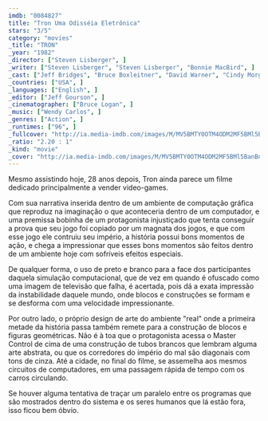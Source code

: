 ```yaml
---
imdb: "0084827"
title: "Tron Uma Odisséia Eletrônica"
stars: "3/5"
category: "movies"
_title: "TRON"
_year: "1982"
_director: ["Steven Lisberger", ]
_writer: ["Steven Lisberger", "Steven Lisberger", "Bonnie MacBird", ]
_cast: ["Jeff Bridges", "Bruce Boxleitner", "David Warner", "Cindy Morgan", "Barnard Hughes", "Dan Shor", "Peter Jurasik", "Tony Stephano", "Craig Chudy", ]
_countries: ["USA", ]
_languages: ["English", ]
_editor: ["Jeff Gourson", ]
_cinematographer: ["Bruce Logan", ]
_music: ["Wendy Carlos", ]
_genres: ["Action", ]
_runtimes: ["96", ]
_fullcover: "http://ia.media-imdb.com/images/M/MV5BMTY0OTM4ODM2MF5BMl5BanBnXkFtZTgwMTI0NDIxMDE@.jpg"
_ratio: "2.20 : 1"
_kind: "movie"
_cover: "http://ia.media-imdb.com/images/M/MV5BMTY0OTM4ODM2MF5BMl5BanBnXkFtZTgwMTI0NDIxMDE@._V1._SX95_SY140_.jpg"
---
```

Mesmo assistindo hoje, 28 anos depois, Tron ainda parece um filme dedicado principalmente a vender video-games.

Com sua narrativa inserida dentro de um ambiente de computação gráfica que reproduz na imaginação o que aconteceria dentro de um computador, e uma premissa bobinha de um protagonista injustiçado que tenta conseguir a prova que seu jogo foi copiado por um magnata dos jogos, e que com esse jogo ele contruiu seu império, a história possui bons momentos de ação, e chega a impressionar que esses bons momentos são feitos dentro de um ambiente hoje com sofríveis efeitos especiais.

De qualquer forma, o uso de preto e branco para a face dos participantes daquela simulação computacional, que de vez em quando é ofuscado como uma imagem de televisão que falha, é acertada, pois dá a exata impressão da instabilidade  daquele mundo, onde blocos e construções se formam e se desforma com uma velocidade impressionante.

Por outro lado, o próprio design de arte do ambiente "real" onde a primeira metade da história passa também remete para a construção de blocos e figuras geométricas. Não é à toa que o protagonista acessa o Master Control de cima de uma construção de tubos brancos que lembram alguma arte abstrata, ou que os corredores do império do mal são diagonais com tons de cinza. Até a cidade, no final do filme, se assemelha aos mesmos circuitos de computadores, em uma passagem rápida de tempo com os carros circulando.

Se houver alguma tentativa de traçar um paralelo entre os programas que são mostrados dentro do sistema e os seres humanos que lá estão fora, isso ficou bem óbvio.

